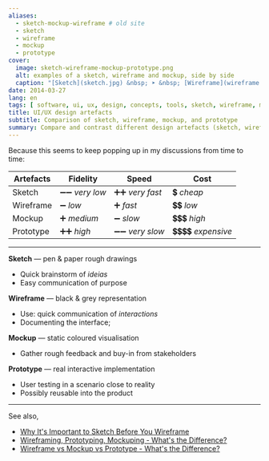 ```yaml
---
aliases:
  - sketch-mockup-wireframe # old site
  - sketch
  - wireframe
  - mockup
  - prototype
cover:
  image: sketch-wireframe-mockup-prototype.png
  alt: examples of a sketch, wireframe and mockup, side by side
  caption: "[Sketch](sketch.jpg) &nbsp; ➤ &nbsp; [Wireframe](wireframe.jpg) &nbsp; ➤ &nbsp; [Mockup](mockup.jpg) &nbsp; ➤ &nbsp; [Prototype](prototype.png)"
date: 2014-03-27
lang: en
tags: [ software, ui, ux, design, concepts, tools, sketch, wireframe, mockup, prototype ]
title: UI/UX design artefacts
subtitle: Comparison of sketch, wireframe, mockup, and prototype
summary: Compare and contrast different design artefacts (sketch, wireframe, mockup, and prototype) in terms of their fidelity, speed, cost and use cases.
---
```


Because this seems to keep popping up in my discussions from time to time:

| Artefacts | Fidelity | Speed | Cost |
| --------- | -------- | ----- | ---- |
| Sketch    | ➖➖ *very low* | ➕➕ *very fast* | 💲 *cheap* |
| Wireframe | ➖ *low* | ➕ *fast* | 💲💲 *low* |
| Mockup    | ➕ *medium* | ➖ *slow* | 💲💲💲 *high* |
| Prototype | ➕➕ *high* | ➖➖ *very slow* | 💲💲💲💲 *expensive* |

---

**Sketch** — pen & paper rough drawings

- Quick brainstorm of *ideias*
- Easy communication of purpose

**Wireframe** — black & grey representation

- Use: quick communication of *interactions*
- Documenting the interface; 

**Mockup** — static coloured visualisation

- Gather rough feedback and buy-in from stakeholders

**Prototype** — real interactive implementation

- User testing in a scenario close to reality
- Possibly reusable into the product

---

See also,

- [Why It's Important to Sketch Before You Wireframe](http://uxmovement.com/wireframes/why-its-important-to-sketch-before-you-wireframe/)
- [Wireframing, Prototyping, Mockuping - What's the Difference?](http://designmodo.com/wireframing-prototyping-mockuping/)
- [Wireframe vs Mockup vs Prototype - What's the Difference?](https://www.alphalogicinc.com/blog/sketch-vs-wireframe-vs-mockup-vs-prototype/)
